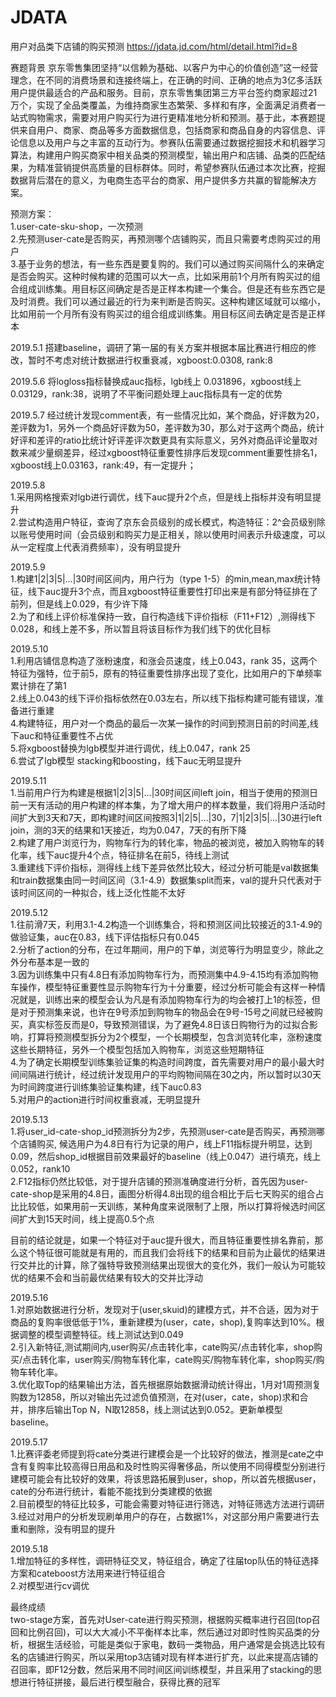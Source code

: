 # JDATA
用户对品类下店铺的购买预测 https://jdata.jd.com/html/detail.html?id=8<br/>

赛题背景
京东零售集团坚持“以信赖为基础、以客户为中心的价值创造”这一经营理念，在不同的消费场景和连接终端上，在正确的时间、正确的地点为3亿多活跃用户提供最适合的产品和服务。目前，京东零售集团第三方平台签约商家超过21万个，实现了全品类覆盖，为维持商家生态繁荣、多样和有序，全面满足消费者一站式购物需求，需要对用户购买行为进行更精准地分析和预测。基于此，本赛题提供来自用户、商家、商品等多方面数据信息，包括商家和商品自身的内容信息、评论信息以及用户与之丰富的互动行为。参赛队伍需要通过数据挖掘技术和机器学习算法，构建用户购买商家中相关品类的预测模型，输出用户和店铺、品类的匹配结果，为精准营销提供高质量的目标群体。同时，希望参赛队伍通过本次比赛，挖掘数据背后潜在的意义，为电商生态平台的商家、用户提供多方共赢的智能解决方案。<br/>


预测方案：<br/>
1.user-cate-sku-shop，一次预测<br/>
2.先预测user-cate是否购买，再预测哪个店铺购买，而且只需要考虑购买过的用户<br/>
3.基于业务的想法，有一些东西是要复购的。我们可以通过购买间隔什么的来确定是否会购买。这种时候构建的范围可以大一点，比如采用前1个月所有购买过的组合组成训练集。用目标区间确定是否是正样本构建一个集合。但是还有些东西它是及时消费。我们可以通过最近的行为来判断是否购买。这种构建区域就可以缩小，比如用前一个月所有没有购买过的组合组成训练集。用目标区间去确定是否是正样本<br/>


2019.5.1 搭建baseline，调研了第一届的有关方案并根据本届比赛进行相应的修改，暂时不考虑对统计数据进行权重衰减，xgboost:0.0308, rank:8<br/>

2019.5.6 将logloss指标替换成auc指标，lgb线上 0.031896，xgboost线上0.03129，rank:38，说明了不平衡问题处理上auc指标具有一定的优势<br/>

2019.5.7 经过统计发现comment表，有一些情况比如，某个商品，好评数为20，差评数为1，另外一个商品好评数为50，差评数为30，那么对于这两个商品，统计好评和差评的ratio比统计好评差评次数更具有实际意义，另外对商品评论量取对数来减少量纲差异，经过xgboost特征重要性排序后发现comment重要性排名1，xgboost线上0.03163，rank:49，有一定提升；

2019.5.8 <br/>
1.采用网格搜索对lgb进行调优，线下auc提升2个点，但是线上指标并没有明显提升<br/>
2.尝试构造用户特征，查询了京东会员级别的成长模式，构造特征：2^会员级别除以账号使用时间（会员级别和购买力是正相关，除以使用时间表示升级速度，可以从一定程度上代表消费频率），没有明显提升<br/>

2019.5.9 <br/>
1.构建1|2|3|5|...|30时间区间内，用户行为（type 1-5）的min,mean,max统计特征，线下auc提升3个点，而且xgboost特征重要性打印出来是有部分特征排在了前列，但是线上0.029，有少许下降<br/>
2.为了和线上评价标准保持一致，自行构造线下评价指标（F11+F12）,测得线下0.028，和线上差不多，所以暂且将该目标作为我们线下的优化目标<br/>

2019.5.10 <br/>
1.利用店铺信息构造了涨粉速度，和涨会员速度，线上0.043，rank 35，这两个特征为强特，位于前5，原有的特征重要性排序出现了变化，比如用户的下单频率累计排在了第1<br/>
2.线上0.043的线下评价指标依然在0.03左右，所以线下指标构建可能有错误，准备进行重建<br/>
4.构建特征，用户对一个商品的最后一次某一操作的时间到预测日前的时间差,线下auc和特征重要性不占优<br/>
5.将xgboost替换为lgb模型并进行调优，线上0.047，rank 25<br/>
6.尝试了lgb模型 stacking和boosting，线下auc无明显提升<br/>

2019.5.11 <br/>
1.当前用户行为构建是根据1|2|3|5|...|30时间区间left join，相当于使用的预测日前一天有活动的用户构建的样本集，为了增大用户的样本数量，我们将用户活动时间扩大到3天和7天，即构建时间区间按照3|1|2|5|...|30，7|1|2|3|5|...|30进行left join，测的3天的结果和1天接近，均为0.047，7天的有所下降<br/>
2.构建了用户浏览行为，购物车行为的转化率，物品的被浏览，被加入购物车的转化率，线下auc提升4个点，特征排名在前5，待线上测试<br/>
3.重建线下评价指标，测得线上线下差异依然比较大，经过分析可能是val数据集和train数据集由同一时间区间（3.1-4.9）数据集split而来，val的提升只代表对于该时间区间的一种拟合，线上泛化性能不太好<br/>

2019.5.12 <br/>
1.往前滑7天，利用3.1-4.2构造一个训练集合，将和预测区间比较接近的3.1-4.9的做验证集，auc在0.83，线下评估指标只有0.045<br/>
2.分析了action的分布，在过年期间，用户的下单，浏览等行为明显变少，除此之外分布基本是一致的<br/>
3.因为训练集中只有4.8日有添加购物车行为，而预测集中4.9-4.15均有添加购物车操作，模型特征重要性显示购物车行为十分重要，经过分析可能会有这样一种情况就是，训练出来的模型会认为凡是有添加购物车行为的均会被打上1的标签，但是对于预测集来说，也许在9号添加到购物车的物品会在9号-15号之间就已经被购买，真实标签反而是0，导致预测错误，为了避免4.8日该日购物行为的过拟合影响，打算将预测模型拆分为2个模型，一个长期模型，包含浏览转化率，涨粉速度这些长期特征，另外一个模型包括加入购物车，浏览这些短期特征<br/>
4.为了确定长期模型训练集验证集的构造时间跨度，首先需要对用户的最小最大时间间隔进行统计，经过统计发现用户的平均购物间隔在30之内，所以暂时以30天为时间跨度进行训练集验证集构建，线下auc0.83<br/>
5.对用户的action进行时间权重衰减，无明显提升<br/>


2019.5.13<br/>
1.将user_id-cate-shop_id预测拆分为2步，先预测user-cate是否购买，再预测哪个店铺购买, 候选用户为4.8日有行为记录的用户，线上F11指标提升明显，达到0.09，然后shop_id根据目前效果最好的baseline（线上0.047）进行填充，线上0.052，rank10<br/>
2.F12指标仍然比较低，对于提升店铺的预测准确度进行分析，首先因为user-cate-shop是采用的4.8日，画图分析得4.8出现的组合相比于后七天购买的组合占比比较低，如果用前一天训练，某种角度来说限制了上限，所以打算将候选时间区间扩大到15天时间，线上提高0.5个点<br/>


目前的结论就是，如果一个特征对于auc提升很大，而且特征重要性排名靠前，那么这个特征很可能就是有用的，而且我们会将线下的结果和目前为止最优的结果进行交并比的计算，除了强特导致预测结果出现很大的变化外，我们一般认为可能较优的结果不会和当前最优结果有较大的交并比浮动<br/>

2019.5.16<br/>
1.对原始数据进行分析，发现对于(user,skuid)的建模方式，并不合适，因为对于商品的复购率很低低于1%，重新建模为(user，cate，shop),复购率达到10%。根据调整的模型调整特征。线上测试达到0.049<br/>
2.引入新特征,测试期间内,user购买/点击转化率，cate购买/点击转化率，shop购买/点击转化率，user购买/购物车转化率，cate购买/购物车转化率，shop购买/购物车转化率。<br/>
3.优化取Top的结果输出方法，首先根据原始数据滑动统计得出，1月对1周预测复购数为12858，所以对输出先过滤负值预测，在对(user，cate，shop)求和合并，排序后输出Top N，N取12858，线上测试达到0.052。更新单模型baseline。<br/>

2019.5.17<br/>
1.比赛评委老师提到将cate分类进行建模会是一个比较好的做法，推测是cate之中含有复购率比较高得日用品和及时性购买得奢侈品，所以使用不同得模型分别进行建模可能会有比较好的效果，将该思路拓展到user，shop，所以首先根据user，cate的分布进行统计，看能不能找到分类建模的依据<br/>
2.目前模型的特征比较多，可能会需要对特征进行筛选，对特征筛选方法进行调研<br/>
3.经过对用户的分析发现刷单用户的存在，占数据1%，对这部分用户需要进行去重和删除，没有明显的提升

2019.5.18<br/>
1.增加特征的多样性，调研特征交叉，特征组合，确定了往届top队伍的特征选择方案和cateboost方法用来进行特征组合<br/>
2.对模型进行cv调优<br/>

最终成绩<br/>
two-stage方案，首先对User-cate进行购买预测，根据购买概率进行召回(top召回和比例召回)，可以大大减小不平衡样本比率，然后通过对即时性购买品类的分析，根据生活经验，可能是类似于家电，数码一类物品，用户通常是会挑选比较有名的店铺进行购买，所以采用top3店铺对现有样本进行扩充，以此来提高店铺的召回率，即F12分数，然后采用不同时间区间训练模型，并且采用了stacking的思想进行特征拼接，最后进行模型融合，获得比赛的冠军<br/>



